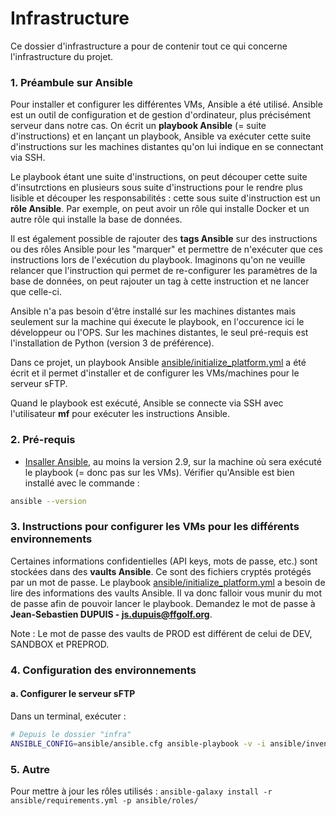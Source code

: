 # Infrastructure

Ce dossier d'infrastructure a pour de contenir tout ce qui concerne l'infrastructure du projet.

### 1. Préambule sur Ansible
Pour installer et configurer les différentes VMs, Ansible a été utilisé. Ansible est un outil de configuration et de
gestion d'ordinateur, plus précisément serveur dans notre cas. On écrit un **playbook Ansible** (= suite d'instructions) et en lançant un playbook, Ansible va exécuter cette suite d'instructions sur les machines distantes qu'on lui indique en se connectant via SSH.

Le playbook étant une suite d'instructions, on peut découper cette suite d'insutrctions en plusieurs sous suite d'instructions pour le rendre plus lisible et découper les responsabilités : cette sous suite d'instruction est un **rôle Ansible**. Par exemple, on peut avoir un rôle qui installe Docker et un autre rôle qui installe la base de données.

Il est également possible de rajouter des **tags Ansible** sur des instructions ou des rôles Ansible pour les "marquer" et permettre de n'exécuter que ces instructions lors de l'exécution du playbook. Imaginons qu'on ne veuille relancer que l'instruction qui permet de re-configurer les paramètres de la base de données, on peut rajouter un tag à cette instruction et ne lancer que celle-ci.

Ansible n'a pas besoin d'être installé sur les machines distantes mais seulement sur la machine qui éxecute le playbook, en l'occurence ici le développeur ou l'OPS. Sur les machines distantes, le seul pré-requis est l'installation de Python (version 3 de préférence).

Dans ce projet, un playbook Ansible [ansible/initialize_platform.yml](ansible/initialize_platform.yml) a été écrit et il permet
d'installer et de configurer les VMs/machines pour le serveur sFTP.

Quand le playbook est exécuté, Ansible se connecte via SSH avec l'utilisateur **mf** pour exécuter les instructions
Ansible.

### 2. Pré-requis
- [Insaller Ansible](https://docs.ansible.com/ansible/latest/installation_guide/intro_installation.html), au moins la
  version 2.9, sur la machine où sera exécuté le playbook (= donc pas sur les VMs). Vérifier qu'Ansible est bien
  installé avec le commande :
```bash
ansible --version
```

### 3. Instructions pour configurer les VMs pour les différents environnements
Certaines informations confidentielles (API keys, mots de passe, etc.) sont stockées dans des **vaults Ansible**.
Ce sont des fichiers cryptés protégés par un mot de passe. Le playbook [ansible/initialize_platform.yml](ansible/initialize_platform.yml)
a besoin de lire des informations des vaults Ansible. Il va donc falloir vous munir du mot de passe afin de pouvoir lancer
le playbook. Demandez le mot de passe à **Jean-Sebastien DUPUIS - js.dupuis@ffgolf.org**.

Note : Le mot de passe des vaults de PROD est différent de celui de DEV, SANDBOX et PREPROD.

### 4. Configuration des environnements

#### a. Configurer le serveur sFTP

Dans un terminal, exécuter :

```bash
# Depuis le dossier "infra"
ANSIBLE_CONFIG=ansible/ansible.cfg ansible-playbook -v -i ansible/inventories/dev/hosts ansible/initialize_platform.yml --user mf -kK --ask-vault-pass
```

### 5. Autre

Pour mettre à jour les rôles utilisés : `ansible-galaxy install -r ansible/requirements.yml -p ansible/roles/`
